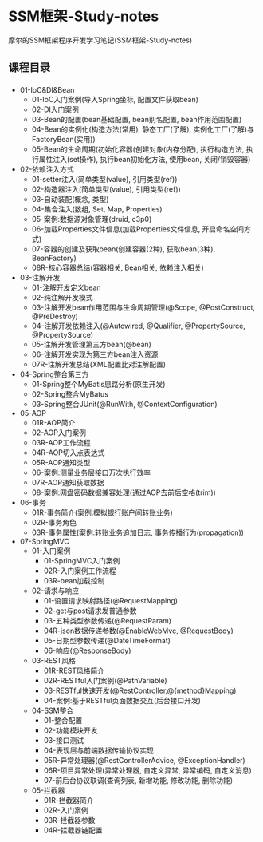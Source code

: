 # SSM框架-Study-notes
摩尔的SSM框架程序开发学习笔记(SSM框架-Study-notes)

## 课程目录
###
- 01-IoC&DI&Bean
  - 01-IoC入门案例(导入Spring坐标, 配置文件获取bean)
  - 02-DI入门案例
  - 03-Bean的配置(bean基础配置, bean别名配置, bean作用范围配置)
  - 04-Bean的实例化(构造方法(常用), 静态工厂(了解), 实例化工厂(了解)与FactoryBean(实用))
  - 05-Bean的生命周期(初始化容器(创建对象(内存分配), 执行构造方法, 执行属性注入(set操作), 执行bean初始化方法, 使用bean, 关闭/销毁容器)
- 02-依赖注入方式
  - 01-setter注入(简单类型(value), 引用类型(ref))
  - 02-构造器注入(简单类型(value), 引用类型(ref))
  - 03-自动装配(概念, 类型)
  - 04-集合注入(数组, Set, Map, Properties)
  - 05-案例:数据源对象管理(druid, c3p0)
  - 06-加载Properties文件信息(加载Properties文件信息, 开启命名空间方式)
  - 07-容器的创建及获取bean(创建容器(2种), 获取bean(3种), BeanFactory)
  - 08R-核心容器总结(容器相关, Bean相关, 依赖注入相关)
- 03-注解开发
  - 01-注解开发定义bean
  - 02-纯注解开发模式
  - 03-注解开发bean作用范围与生命周期管理(@Scope, @PostConstruct, @PreDestroy)
  - 04-注解开发依赖注入(@Autowired, @Qualifier, @PropertySource, @PropertySource)
  - 05-注解开发管理第三方bean(@bean)
  - 06-注解开发实现为第三方bean注入资源
  - 07R-注解开发总结(XML配置比对注解配置)
- 04-Spring整合第三方
  - 01-Spring整个MyBatis思路分析(原生开发)
  - 02-Spring整合MyBatus
  - 03-Spring整合JUnit(@RunWith, @ContextConfiguration)
- 05-AOP
  - 01R-AOP简介
  - 02-AOP入门案例
  - 03R-AOP工作流程
  - 04R-AOP切入点表达式
  - 05R-AOP通知类型
  - 06-案例:测量业务层接口万次执行效率
  - 07R-AOP通知获取数据
  - 08-案例:网盘密码数据兼容处理(通过AOP去前后空格(trim))
- 06-事务
  - 01R-事务简介(案例:模拟银行账户间转账业务)
  - 02R-事务角色
  - 03R-事务属性(案例:转账业务追加日志, 事务传播行为(propagation))
- 07-SpringMVC
  - 01-入门案例
    - 01-SpringMVC入门案例
    - 02R-入门案例工作流程
    - 03R-bean加载控制
  - 02-请求与响应
    - 01-设置请求映射路径(@RequestMapping)
    - 02-get与post请求发普通参数
    - 03-五种类型参数传递(@RequestParam)
    - 04R-json数据传递参数(@EnableWebMvc, @RequestBody)
    - 05-日期型参数传递(@DateTimeFormat)
    - 06-响应(@ResponseBody)
  - 03-REST风格
    - 01R-REST风格简介
    - 02R-RESTful入门案例(@PathVariable)
    - 03-RESTful快速开发(@RestController,@{method}Mapping)
    - 04-案例:基于RESTful页面数据交互(后台接口开发)
  - 04-SSM整合
    - 01-整合配置
    - 02-功能模块开发
    - 03-接口测试
    - 04-表现层与前端数据传输协议实现
    - 05R-异常处理器(@RestControllerAdvice, @ExceptionHandler)
    - 06R-项目异常处理(异常处理器, 自定义异常, 异常编码, 自定义消息)
    - 07-前后台协议联调(查询列表, 新增功能, 修改功能, 删除功能)
  - 05-拦截器
    - 01R-拦截器简介
    - 02R-入门案例
    - 03R-拦截器参数
    - 04R-拦截器链配置